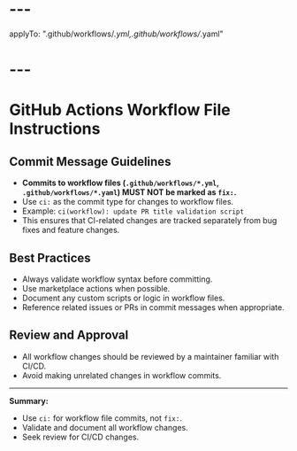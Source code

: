 # ---
applyTo: ".github/workflows/*.yml,.github/workflows/*.yaml"
# ---
# GitHub Actions Workflow File Instructions

## Commit Message Guidelines
- **Commits to workflow files (`.github/workflows/*.yml`, `.github/workflows/*.yaml`) MUST NOT be marked as `fix:`.**
- Use `ci:` as the commit type for changes to workflow files.
- Example: `ci(workflow): update PR title validation script`
- This ensures that CI-related changes are tracked separately from bug fixes and feature changes.

## Best Practices
- Always validate workflow syntax before committing.
- Use marketplace actions when possible.
- Document any custom scripts or logic in workflow files.
- Reference related issues or PRs in commit messages when appropriate.

## Review and Approval
- All workflow changes should be reviewed by a maintainer familiar with CI/CD.
- Avoid making unrelated changes in workflow commits.

---
**Summary:**
- Use `ci:` for workflow file commits, not `fix:`.
- Validate and document all workflow changes.
- Seek review for CI/CD changes.
